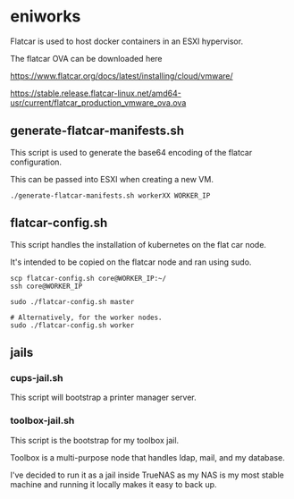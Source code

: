 # eniworks

Flatcar is used to host docker containers in an ESXI hypervisor.

The flatcar OVA can be downloaded here

<https://www.flatcar.org/docs/latest/installing/cloud/vmware/>

<https://stable.release.flatcar-linux.net/amd64-usr/current/flatcar_production_vmware_ova.ova>


## generate-flatcar-manifests.sh

This script is used to generate the base64 encoding of the flatcar configuration.

This can be passed into ESXI when creating a new VM.

```
./generate-flatcar-manifests.sh workerXX WORKER_IP
```

## flatcar-config.sh

This script handles the installation of kubernetes on the flat car node. 

It's intended to be copied on the flatcar node and ran using sudo.

```
scp flatcar-config.sh core@WORKER_IP:~/
ssh core@WORKER_IP

sudo ./flatcar-config.sh master

# Alternatively, for the worker nodes.
sudo ./flatcar-config.sh worker
```

## jails

### cups-jail.sh

This script will bootstrap a printer manager server.


### toolbox-jail.sh

This script is the bootstrap for my toolbox jail.

Toolbox is a multi-purpose node that handles ldap, mail, and my database.

I've decided to run it as a jail inside TrueNAS as my NAS is my most stable machine and running it locally makes it easy to back up.